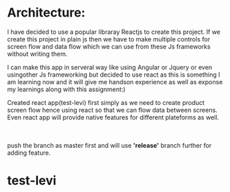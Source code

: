 
# Architecture:

I have decided to use a popular libraray Reactjs to create this project. If we create this project in plain js then we have to make multiple controls for screen flow and data flow which we can use from these Js frameworks without writing them.

I can make this app in serveral way like using Angular or Jquery or even usingother Js frameworking but decided to use react as this is something I am learning now and it will give me handson experience as well as exponse my learnings along with this assignment:)



Created react app(test-levi) first simply as we need to create product screen flow hence using react so that we can flow data between screens.
<br>Even react app will provide native features for different plateforms as well.

<br><br> push the branch as master first and will use <b>'release'</b> branch further for adding feature.

# test-levi
